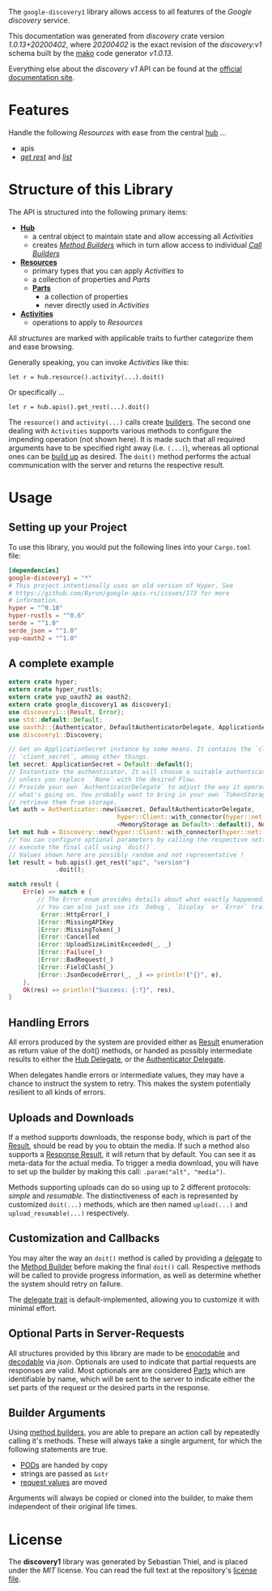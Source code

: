 <!---
DO NOT EDIT !
This file was generated automatically from 'src/mako/api/README.md.mako'
DO NOT EDIT !
-->
The `google-discovery1` library allows access to all features of the *Google discovery* service.

This documentation was generated from *discovery* crate version *1.0.13+20200402*, where *20200402* is the exact revision of the *discovery:v1* schema built by the [mako](http://www.makotemplates.org/) code generator *v1.0.13*.

Everything else about the *discovery* *v1* API can be found at the
[official documentation site](https://developers.google.com/discovery/).
# Features

Handle the following *Resources* with ease from the central [hub](https://docs.rs/google-discovery1/1.0.13+20200402/google_discovery1/struct.Discovery.html) ... 

* apis
 * [*get rest*](https://docs.rs/google-discovery1/1.0.13+20200402/google_discovery1/struct.ApiGetRestCall.html) and [*list*](https://docs.rs/google-discovery1/1.0.13+20200402/google_discovery1/struct.ApiListCall.html)




# Structure of this Library

The API is structured into the following primary items:

* **[Hub](https://docs.rs/google-discovery1/1.0.13+20200402/google_discovery1/struct.Discovery.html)**
    * a central object to maintain state and allow accessing all *Activities*
    * creates [*Method Builders*](https://docs.rs/google-discovery1/1.0.13+20200402/google_discovery1/trait.MethodsBuilder.html) which in turn
      allow access to individual [*Call Builders*](https://docs.rs/google-discovery1/1.0.13+20200402/google_discovery1/trait.CallBuilder.html)
* **[Resources](https://docs.rs/google-discovery1/1.0.13+20200402/google_discovery1/trait.Resource.html)**
    * primary types that you can apply *Activities* to
    * a collection of properties and *Parts*
    * **[Parts](https://docs.rs/google-discovery1/1.0.13+20200402/google_discovery1/trait.Part.html)**
        * a collection of properties
        * never directly used in *Activities*
* **[Activities](https://docs.rs/google-discovery1/1.0.13+20200402/google_discovery1/trait.CallBuilder.html)**
    * operations to apply to *Resources*

All *structures* are marked with applicable traits to further categorize them and ease browsing.

Generally speaking, you can invoke *Activities* like this:

```Rust,ignore
let r = hub.resource().activity(...).doit()
```

Or specifically ...

```ignore
let r = hub.apis().get_rest(...).doit()
```

The `resource()` and `activity(...)` calls create [builders][builder-pattern]. The second one dealing with `Activities` 
supports various methods to configure the impending operation (not shown here). It is made such that all required arguments have to be 
specified right away (i.e. `(...)`), whereas all optional ones can be [build up][builder-pattern] as desired.
The `doit()` method performs the actual communication with the server and returns the respective result.

# Usage

## Setting up your Project

To use this library, you would put the following lines into your `Cargo.toml` file:

```toml
[dependencies]
google-discovery1 = "*"
# This project intentionally uses an old version of Hyper. See
# https://github.com/Byron/google-apis-rs/issues/173 for more
# information.
hyper = "^0.10"
hyper-rustls = "^0.6"
serde = "^1.0"
serde_json = "^1.0"
yup-oauth2 = "^1.0"
```

## A complete example

```Rust
extern crate hyper;
extern crate hyper_rustls;
extern crate yup_oauth2 as oauth2;
extern crate google_discovery1 as discovery1;
use discovery1::{Result, Error};
use std::default::Default;
use oauth2::{Authenticator, DefaultAuthenticatorDelegate, ApplicationSecret, MemoryStorage};
use discovery1::Discovery;

// Get an ApplicationSecret instance by some means. It contains the `client_id` and 
// `client_secret`, among other things.
let secret: ApplicationSecret = Default::default();
// Instantiate the authenticator. It will choose a suitable authentication flow for you, 
// unless you replace  `None` with the desired Flow.
// Provide your own `AuthenticatorDelegate` to adjust the way it operates and get feedback about 
// what's going on. You probably want to bring in your own `TokenStorage` to persist tokens and
// retrieve them from storage.
let auth = Authenticator::new(&secret, DefaultAuthenticatorDelegate,
                              hyper::Client::with_connector(hyper::net::HttpsConnector::new(hyper_rustls::TlsClient::new())),
                              <MemoryStorage as Default>::default(), None);
let mut hub = Discovery::new(hyper::Client::with_connector(hyper::net::HttpsConnector::new(hyper_rustls::TlsClient::new())), auth);
// You can configure optional parameters by calling the respective setters at will, and
// execute the final call using `doit()`.
// Values shown here are possibly random and not representative !
let result = hub.apis().get_rest("api", "version")
             .doit();

match result {
    Err(e) => match e {
        // The Error enum provides details about what exactly happened.
        // You can also just use its `Debug`, `Display` or `Error` traits
         Error::HttpError(_)
        |Error::MissingAPIKey
        |Error::MissingToken(_)
        |Error::Cancelled
        |Error::UploadSizeLimitExceeded(_, _)
        |Error::Failure(_)
        |Error::BadRequest(_)
        |Error::FieldClash(_)
        |Error::JsonDecodeError(_, _) => println!("{}", e),
    },
    Ok(res) => println!("Success: {:?}", res),
}

```
## Handling Errors

All errors produced by the system are provided either as [Result](https://docs.rs/google-discovery1/1.0.13+20200402/google_discovery1/enum.Result.html) enumeration as return value of 
the doit() methods, or handed as possibly intermediate results to either the 
[Hub Delegate](https://docs.rs/google-discovery1/1.0.13+20200402/google_discovery1/trait.Delegate.html), or the [Authenticator Delegate](https://docs.rs/yup-oauth2/*/yup_oauth2/trait.AuthenticatorDelegate.html).

When delegates handle errors or intermediate values, they may have a chance to instruct the system to retry. This 
makes the system potentially resilient to all kinds of errors.

## Uploads and Downloads
If a method supports downloads, the response body, which is part of the [Result](https://docs.rs/google-discovery1/1.0.13+20200402/google_discovery1/enum.Result.html), should be
read by you to obtain the media.
If such a method also supports a [Response Result](https://docs.rs/google-discovery1/1.0.13+20200402/google_discovery1/trait.ResponseResult.html), it will return that by default.
You can see it as meta-data for the actual media. To trigger a media download, you will have to set up the builder by making
this call: `.param("alt", "media")`.

Methods supporting uploads can do so using up to 2 different protocols: 
*simple* and *resumable*. The distinctiveness of each is represented by customized 
`doit(...)` methods, which are then named `upload(...)` and `upload_resumable(...)` respectively.

## Customization and Callbacks

You may alter the way an `doit()` method is called by providing a [delegate](https://docs.rs/google-discovery1/1.0.13+20200402/google_discovery1/trait.Delegate.html) to the 
[Method Builder](https://docs.rs/google-discovery1/1.0.13+20200402/google_discovery1/trait.CallBuilder.html) before making the final `doit()` call. 
Respective methods will be called to provide progress information, as well as determine whether the system should 
retry on failure.

The [delegate trait](https://docs.rs/google-discovery1/1.0.13+20200402/google_discovery1/trait.Delegate.html) is default-implemented, allowing you to customize it with minimal effort.

## Optional Parts in Server-Requests

All structures provided by this library are made to be [enocodable](https://docs.rs/google-discovery1/1.0.13+20200402/google_discovery1/trait.RequestValue.html) and 
[decodable](https://docs.rs/google-discovery1/1.0.13+20200402/google_discovery1/trait.ResponseResult.html) via *json*. Optionals are used to indicate that partial requests are responses 
are valid.
Most optionals are are considered [Parts](https://docs.rs/google-discovery1/1.0.13+20200402/google_discovery1/trait.Part.html) which are identifiable by name, which will be sent to 
the server to indicate either the set parts of the request or the desired parts in the response.

## Builder Arguments

Using [method builders](https://docs.rs/google-discovery1/1.0.13+20200402/google_discovery1/trait.CallBuilder.html), you are able to prepare an action call by repeatedly calling it's methods.
These will always take a single argument, for which the following statements are true.

* [PODs][wiki-pod] are handed by copy
* strings are passed as `&str`
* [request values](https://docs.rs/google-discovery1/1.0.13+20200402/google_discovery1/trait.RequestValue.html) are moved

Arguments will always be copied or cloned into the builder, to make them independent of their original life times.

[wiki-pod]: http://en.wikipedia.org/wiki/Plain_old_data_structure
[builder-pattern]: http://en.wikipedia.org/wiki/Builder_pattern
[google-go-api]: https://github.com/google/google-api-go-client

# License
The **discovery1** library was generated by Sebastian Thiel, and is placed 
under the *MIT* license.
You can read the full text at the repository's [license file][repo-license].

[repo-license]: https://github.com/Byron/google-apis-rsblob/master/LICENSE.md
